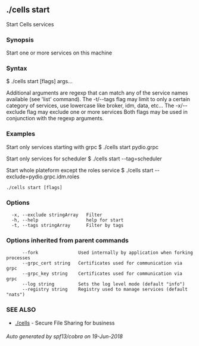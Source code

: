 ## ./cells start

Start Cells services

### Synopsis

Start one or more services on this machine

### Syntax

$ ./cells start [flags] args...

Additional arguments are regexp that can match any of the service names available (see 'list' command).
The -t/--tags flag may limit to only a certain category of services, use lowercase like broker, idm, data, etc...
The -x/--exclude flag may exclude one or more services
Both flags may be used in conjunction with the regexp arguments.

### Examples

Start only services starting with grpc
$ ./cells start pydio.grpc

Start only services for scheduler
$ ./cells start --tag=scheduler

Start whole plateform except the roles service
$ ./cells start --exclude=pydio.grpc.idm.roles



```
./cells start [flags]
```

### Options

```
  -x, --exclude stringArray   Filter
  -h, --help                  help for start
  -t, --tags stringArray      Filter by tags
```

### Options inherited from parent commands

```
      --fork               Used internally by application when forking processes
      --grpc_cert string   Certificates used for communication via grpc
      --grpc_key string    Certificates used for communication via grpc
      --log string         Sets the log level mode (default "info")
      --registry string    Registry used to manage services (default "nats")
```

### SEE ALSO

* [./cells](./cells)	 - Secure File Sharing for business

###### Auto generated by spf13/cobra on 19-Jun-2018

